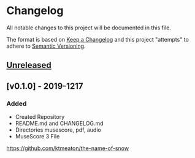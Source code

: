 # Changelog
All notable changes to this project will be documented in this file.

The format is based on [Keep a Changelog](http://keepachangelog.com/en/1.0.0/)
and this project "attempts" to adhere to [Semantic Versioning](http://semver.org/spec/v2.0.0.html).

## [Unreleased]

## [v0.1.0] - 2019-1217

### Added
- Created Repository
- README.md and CHANGELOG.md 
- Directories musescore, pdf, audio
- MuseScore 3 File


https://github.com/ktmeaton/the-name-of-snow

[Unreleased]: https://github.com/ktmeaton/the-name-of-snow/compare/dev...HEAD
